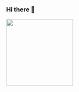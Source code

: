 ### Hi there 👋

<img height="180em" src="https://github-readme-stats-eight-theta.vercel.app/api?username=louelkadi&show_icons=true&theme=react&include_all_commits=true&count_private=true"/>
<!--
**louelkadi/louelkadi** is a ✨ _special_ ✨ repository because its `README.md` (this file) appears on your GitHub profile.

Here are some ideas to get you started:

- 🔭 I’m currently working on ...
- 🌱 I’m currently learning ...
- 👯 I’m looking to collaborate on ...
- 🤔 I’m looking for help with ...
- 💬 Ask me about ...
- 📫 How to reach me: ...
- 😄 Pronouns: ...
- ⚡ Fun fact: ...
-->
